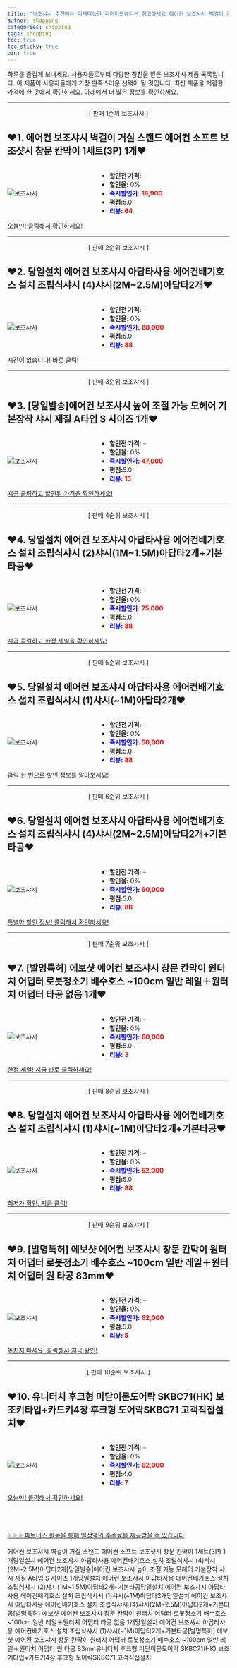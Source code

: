 ```yaml
---
title: "보조샤시 추천하는 다재다능한 리미티드에디션 참고하세요 에어컨 보조샤시 벽걸이 거실 스탠드"
author: shopping
categories: shopping
tags: shopping
toc: true
toc_sticky: true
pin: true
---
```

하루를 즐겁게 보내세요. 사용자들로부터 다양한 칭찬을 받은 보조샤시 제품 목록입니다. 이 제품이 사용자들에게 가장 만족스러운 선택이 될 것입니다. 최신 제품을 저렴한 가격에 한 곳에서 확인하세요. 아래에서 더 많은 정보를 확인하세요.

---
<p class="toplist" style="margin: 0 auto; display: block; width: fit-content;">[ 판매 1순위 보조샤시 ]</p>

<h2><strong>❤️1. 에어컨 보조샤시 벽걸이 거실 스탠드 에어컨 소프트 보조샷시 창문 칸막이 1세트(3P) 1개❤️</strong></h2>

<div style="display: flex; align-items: center;">
    <div style="flex: 0.4;">
        <img src="https://thumbnail8.coupangcdn.com/thumbnails/remote/230x230ex/image/vendor_inventory/49da/834260fe037a25b8addb6df9a3782e180fb46b16a7492ccdcc2b59e7019f.jpg" alt="보조샤시" style="max-width: 100%;">
    </div>
    <div style="flex: 0.6; margin-left: 10px;">
        <ul>
            <li><strong>할인전 가격:</strong> <del style="color: red;">-</del></li>
            <li><strong>할인율:</strong> 0%</li>
            <li><span style='color:blue'><strong>즉시할인가:</strong></span> <span style='color:red'><strong>18,900</strong></span></li>
            <li><strong>평점:</strong>5.0</li>
            <li><span style='color:blue'><strong>리뷰:</strong></span> <span style='color:red'><strong>64</strong></span></li>
        </ul>
    </div>
</div>
<div class="center">
    <a href="https://William4Davisa.github.io?lptag=AF9450613&subid=githubio&pageKey=7710847147&traceid=V0-153&itemId=20669312958&vendorItemId=86267294784" class="myButton">
        오늘만! 클릭해서 확인하세요!
    </a>
</div>


---
<p class="toplist" style="margin: 0 auto; display: block; width: fit-content;">[ 판매 2순위 보조샤시 ]</p>

<h2><strong>❤️2. 당일설치 에어컨 보조샤시 아답타사용 에어컨배기호스 설치 조립식샤시 (4)샤시(2M~2.5M)아답타2개❤️</strong></h2>

<div style="display: flex; align-items: center;">
    <div style="flex: 0.4;">
        <img src="https://thumbnail8.coupangcdn.com/thumbnails/remote/230x230ex/image/vendor_inventory/2c4e/c44c86c0b7e2971ee876ab6cc8a91c4ab0ffdb7a9d0ae4e142f7311fd951.jpg" alt="보조샤시" style="max-width: 100%;">
    </div>
    <div style="flex: 0.6; margin-left: 10px;">
        <ul>
            <li><strong>할인전 가격:</strong> <del style="color: red;">-</del></li>
            <li><strong>할인율:</strong> 0%</li>
            <li><span style='color:blue'><strong>즉시할인가:</strong></span> <span style='color:red'><strong>88,000</strong></span></li>
            <li><strong>평점:</strong>5.0</li>
            <li><span style='color:blue'><strong>리뷰:</strong></span> <span style='color:red'><strong>88</strong></span></li>
        </ul>
    </div>
</div>
<div class="center">
    <a href="https://William4Davisa.github.io?lptag=AF9450613&subid=githubio&pageKey=1319553936&traceid=V0-153&itemId=2339715901&vendorItemId=70336310682" class="myButton">
        시간이 없습니다! 바로 클릭!
    </a>
</div>


---
<p class="toplist" style="margin: 0 auto; display: block; width: fit-content;">[ 판매 3순위 보조샤시 ]</p>

<h2><strong>❤️3. [당일발송]에어컨 보조샤시 높이 조절 가능 모헤어 기본장착 샤시 재질 A타입 S 사이즈 1개❤️</strong></h2>

<div style="display: flex; align-items: center;">
    <div style="flex: 0.4;">
        <img src="https://thumbnail6.coupangcdn.com/thumbnails/remote/230x230ex/image/vendor_inventory/4b4b/955f78ac1c16d786218d35440a46fafbf6990a2807d1f7be35a94ee217b1.jpg" alt="보조샤시" style="max-width: 100%;">
    </div>
    <div style="flex: 0.6; margin-left: 10px;">
        <ul>
            <li><strong>할인전 가격:</strong> <del style="color: red;">-</del></li>
            <li><strong>할인율:</strong> 0%</li>
            <li><span style='color:blue'><strong>즉시할인가:</strong></span> <span style='color:red'><strong>47,000</strong></span></li>
            <li><strong>평점:</strong>5.0</li>
            <li><span style='color:blue'><strong>리뷰:</strong></span> <span style='color:red'><strong>15</strong></span></li>
        </ul>
    </div>
</div>
<div class="center">
    <a href="https://William4Davisa.github.io?lptag=AF9450613&subid=githubio&pageKey=7405252447&traceid=V0-153&itemId=19175466183&vendorItemId=85891423398" class="myButton">
        지금 클릭하고 할인된 가격을 확인하세요!
    </a>
</div>


---
<p class="toplist" style="margin: 0 auto; display: block; width: fit-content;">[ 판매 4순위 보조샤시 ]</p>

<h2><strong>❤️4. 당일설치 에어컨 보조샤시 아답타사용 에어컨배기호스 설치 조립식샤시 (2)샤시(1M~1.5M)아답타2개+기본타공❤️</strong></h2>

<div style="display: flex; align-items: center;">
    <div style="flex: 0.4;">
        <img src="https://thumbnail8.coupangcdn.com/thumbnails/remote/230x230ex/image/vendor_inventory/2c4e/c44c86c0b7e2971ee876ab6cc8a91c4ab0ffdb7a9d0ae4e142f7311fd951.jpg" alt="보조샤시" style="max-width: 100%;">
    </div>
    <div style="flex: 0.6; margin-left: 10px;">
        <ul>
            <li><strong>할인전 가격:</strong> <del style="color: red;">-</del></li>
            <li><strong>할인율:</strong> 0%</li>
            <li><span style='color:blue'><strong>즉시할인가:</strong></span> <span style='color:red'><strong>75,000</strong></span></li>
            <li><strong>평점:</strong>5.0</li>
            <li><span style='color:blue'><strong>리뷰:</strong></span> <span style='color:red'><strong>88</strong></span></li>
        </ul>
    </div>
</div>
<div class="center">
    <a href="https://William4Davisa.github.io?lptag=AF9450613&subid=githubio&pageKey=1319553936&traceid=V0-153&itemId=2339715898&vendorItemId=70336310666" class="myButton">
        지금 클릭하고 한정 세일을 확인하세요!
    </a>
</div>


---
<p class="toplist" style="margin: 0 auto; display: block; width: fit-content;">[ 판매 5순위 보조샤시 ]</p>

<h2><strong>❤️5. 당일설치 에어컨 보조샤시 아답타사용 에어컨배기호스 설치 조립식샤시 (1)샤시(~1M)아답타2개❤️</strong></h2>

<div style="display: flex; align-items: center;">
    <div style="flex: 0.4;">
        <img src="https://thumbnail8.coupangcdn.com/thumbnails/remote/230x230ex/image/vendor_inventory/2c4e/c44c86c0b7e2971ee876ab6cc8a91c4ab0ffdb7a9d0ae4e142f7311fd951.jpg" alt="보조샤시" style="max-width: 100%;">
    </div>
    <div style="flex: 0.6; margin-left: 10px;">
        <ul>
            <li><strong>할인전 가격:</strong> <del style="color: red;">-</del></li>
            <li><strong>할인율:</strong> 0%</li>
            <li><span style='color:blue'><strong>즉시할인가:</strong></span> <span style='color:red'><strong>50,000</strong></span></li>
            <li><strong>평점:</strong>5.0</li>
            <li><span style='color:blue'><strong>리뷰:</strong></span> <span style='color:red'><strong>88</strong></span></li>
        </ul>
    </div>
</div>
<div class="center">
    <a href="https://William4Davisa.github.io?lptag=AF9450613&subid=githubio&pageKey=1319553936&traceid=V0-153&itemId=2339715895&vendorItemId=70336310651" class="myButton">
        클릭 한 번으로 할인 정보를 알아보세요!
    </a>
</div>


---
<p class="toplist" style="margin: 0 auto; display: block; width: fit-content;">[ 판매 6순위 보조샤시 ]</p>

<h2><strong>❤️6. 당일설치 에어컨 보조샤시 아답타사용 에어컨배기호스 설치 조립식샤시 (4)샤시(2M~2.5M)아답타2개+기본타공❤️</strong></h2>

<div style="display: flex; align-items: center;">
    <div style="flex: 0.4;">
        <img src="https://thumbnail8.coupangcdn.com/thumbnails/remote/230x230ex/image/vendor_inventory/2c4e/c44c86c0b7e2971ee876ab6cc8a91c4ab0ffdb7a9d0ae4e142f7311fd951.jpg" alt="보조샤시" style="max-width: 100%;">
    </div>
    <div style="flex: 0.6; margin-left: 10px;">
        <ul>
            <li><strong>할인전 가격:</strong> <del style="color: red;">-</del></li>
            <li><strong>할인율:</strong> 0%</li>
            <li><span style='color:blue'><strong>즉시할인가:</strong></span> <span style='color:red'><strong>90,000</strong></span></li>
            <li><strong>평점:</strong>5.0</li>
            <li><span style='color:blue'><strong>리뷰:</strong></span> <span style='color:red'><strong>88</strong></span></li>
        </ul>
    </div>
</div>
<div class="center">
    <a href="https://William4Davisa.github.io?lptag=AF9450613&subid=githubio&pageKey=1319553936&traceid=V0-153&itemId=2339715902&vendorItemId=70336310688" class="myButton">
        특별한 할인 정보! 클릭해서 확인하세요!
    </a>
</div>


---
<p class="toplist" style="margin: 0 auto; display: block; width: fit-content;">[ 판매 7순위 보조샤시 ]</p>

<h2><strong>❤️7. [발명특허] 에보샷 에어컨 보조샤시 창문 칸막이 원터치 어댑터 로봇청소기 배수호스 ~100cm 일반 레일＋원터치 어댑터 타공 없음 1개❤️</strong></h2>

<div style="display: flex; align-items: center;">
    <div style="flex: 0.4;">
        <img src="https://thumbnail10.coupangcdn.com/thumbnails/remote/230x230ex/image/vendor_inventory/7c7d/f0afe1ea0a2f9b1b5d5bce07389ca96e2c3156316c62d14f40898df31b40.jpg" alt="보조샤시" style="max-width: 100%;">
    </div>
    <div style="flex: 0.6; margin-left: 10px;">
        <ul>
            <li><strong>할인전 가격:</strong> <del style="color: red;">-</del></li>
            <li><strong>할인율:</strong> 0%</li>
            <li><span style='color:blue'><strong>즉시할인가:</strong></span> <span style='color:red'><strong>60,000</strong></span></li>
            <li><strong>평점:</strong>5.0</li>
            <li><span style='color:blue'><strong>리뷰:</strong></span> <span style='color:red'><strong>3</strong></span></li>
        </ul>
    </div>
</div>
<div class="center">
    <a href="https://William4Davisa.github.io?lptag=AF9450613&subid=githubio&pageKey=7489948747&traceid=V0-153&itemId=19583694854&vendorItemId=86691189583" class="myButton">
        한정 세일! 지금 바로 클릭하세요!
    </a>
</div>


---
<p class="toplist" style="margin: 0 auto; display: block; width: fit-content;">[ 판매 8순위 보조샤시 ]</p>

<h2><strong>❤️8. 당일설치 에어컨 보조샤시 아답타사용 에어컨배기호스 설치 조립식샤시 (1)샤시(~1M)아답타2개+기본타공❤️</strong></h2>

<div style="display: flex; align-items: center;">
    <div style="flex: 0.4;">
        <img src="https://thumbnail8.coupangcdn.com/thumbnails/remote/230x230ex/image/vendor_inventory/2c4e/c44c86c0b7e2971ee876ab6cc8a91c4ab0ffdb7a9d0ae4e142f7311fd951.jpg" alt="보조샤시" style="max-width: 100%;">
    </div>
    <div style="flex: 0.6; margin-left: 10px;">
        <ul>
            <li><strong>할인전 가격:</strong> <del style="color: red;">-</del></li>
            <li><strong>할인율:</strong> 0%</li>
            <li><span style='color:blue'><strong>즉시할인가:</strong></span> <span style='color:red'><strong>52,000</strong></span></li>
            <li><strong>평점:</strong>5.0</li>
            <li><span style='color:blue'><strong>리뷰:</strong></span> <span style='color:red'><strong>88</strong></span></li>
        </ul>
    </div>
</div>
<div class="center">
    <a href="https://William4Davisa.github.io?lptag=AF9450613&subid=githubio&pageKey=1319553936&traceid=V0-153&itemId=2339715896&vendorItemId=70336310656" class="myButton">
        최저가 확인, 지금 클릭!
    </a>
</div>


---
<p class="toplist" style="margin: 0 auto; display: block; width: fit-content;">[ 판매 9순위 보조샤시 ]</p>

<h2><strong>❤️9. [발명특허] 에보샷 에어컨 보조샤시 창문 칸막이 원터치 어댑터 로봇청소기 배수호스 ~100cm 일반 레일＋원터치 어댑터 원 타공 83mm❤️</strong></h2>

<div style="display: flex; align-items: center;">
    <div style="flex: 0.4;">
        <img src="https://thumbnail10.coupangcdn.com/thumbnails/remote/230x230ex/image/vendor_inventory/7c7d/f0afe1ea0a2f9b1b5d5bce07389ca96e2c3156316c62d14f40898df31b40.jpg" alt="보조샤시" style="max-width: 100%;">
    </div>
    <div style="flex: 0.6; margin-left: 10px;">
        <ul>
            <li><strong>할인전 가격:</strong> <del style="color: red;">-</del></li>
            <li><strong>할인율:</strong> 0%</li>
            <li><span style='color:blue'><strong>즉시할인가:</strong></span> <span style='color:red'><strong>62,000</strong></span></li>
            <li><strong>평점:</strong>5.0</li>
            <li><span style='color:blue'><strong>리뷰:</strong></span> <span style='color:red'><strong>5</strong></span></li>
        </ul>
    </div>
</div>
<div class="center">
    <a href="https://William4Davisa.github.io?lptag=AF9450613&subid=githubio&pageKey=8147400230&traceid=V0-153&itemId=23171152909&vendorItemId=86691188860" class="myButton">
        놓치지 마세요! 클릭해서 지금 확인!
    </a>
</div>


---
<p class="toplist" style="margin: 0 auto; display: block; width: fit-content;">[ 판매 10순위 보조샤시 ]</p>

<h2><strong>❤️10. 유니터치 후크형 미닫이문도어락 SKBC71(HK) 보조키타입+카드키4장 후크형 도어락SKBC71 고객직접설치❤️</strong></h2>

<div style="display: flex; align-items: center;">
    <div style="flex: 0.4;">
        <img src="https://thumbnail6.coupangcdn.com/thumbnails/remote/230x230ex/image/vendor_inventory/1255/a7df111136f223a0b55ca6aadabfc37c6cf2ebd86099b71d80531fab6b63.jpg" alt="보조샤시" style="max-width: 100%;">
    </div>
    <div style="flex: 0.6; margin-left: 10px;">
        <ul>
            <li><strong>할인전 가격:</strong> <del style="color: red;">-</del></li>
            <li><strong>할인율:</strong> 0%</li>
            <li><span style='color:blue'><strong>즉시할인가:</strong></span> <span style='color:red'><strong>62,000</strong></span></li>
            <li><strong>평점:</strong>4.0</li>
            <li><span style='color:blue'><strong>리뷰:</strong></span> <span style='color:red'><strong>7</strong></span></li>
        </ul>
    </div>
</div>
<div class="center">
    <a href="https://William4Davisa.github.io?lptag=AF9450613&subid=githubio&pageKey=8232199954&traceid=V0-153&itemId=23694485682&vendorItemId=90719858180" class="myButton">
        오늘만! 클릭해서 확인하세요!
    </a>
</div>

<br><br><br>[💦 💦 💦 파트너스 활동을 통해 일정액의 수수료를 제공받을 수 있습니다](https://link.coupang.com/a/bcpT2c)<br><br>에어컨 보조샤시 벽걸이 거실 스탠드 에어컨 소프트 보조샷시 창문 칸막이 1세트(3P) 1개당일설치 에어컨 보조샤시 아답타사용 에어컨배기호스 설치 조립식샤시 (4)샤시(2M~2.5M)아답타2개[당일발송]에어컨 보조샤시 높이 조절 가능 모헤어 기본장착 샤시 재질 A타입 S 사이즈 1개당일설치 에어컨 보조샤시 아답타사용 에어컨배기호스 설치 조립식샤시 (2)샤시(1M~1.5M)아답타2개+기본타공당일설치 에어컨 보조샤시 아답타사용 에어컨배기호스 설치 조립식샤시 (1)샤시(~1M)아답타2개당일설치 에어컨 보조샤시 아답타사용 에어컨배기호스 설치 조립식샤시 (4)샤시(2M~2.5M)아답타2개+기본타공[발명특허] 에보샷 에어컨 보조샤시 창문 칸막이 원터치 어댑터 로봇청소기 배수호스 ~100cm 일반 레일＋원터치 어댑터 타공 없음 1개당일설치 에어컨 보조샤시 아답타사용 에어컨배기호스 설치 조립식샤시 (1)샤시(~1M)아답타2개+기본타공[발명특허] 에보샷 에어컨 보조샤시 창문 칸막이 원터치 어댑터 로봇청소기 배수호스 ~100cm 일반 레일＋원터치 어댑터 원 타공 83mm유니터치 후크형 미닫이문도어락 SKBC71(HK) 보조키타입+카드키4장 후크형 도어락SKBC71 고객직접설치